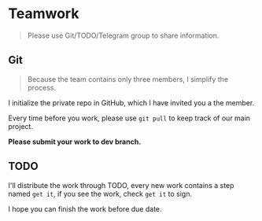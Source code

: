 # Teamwork

> Please use Git/TODO/Telegram group to share information.

## Git

> Because the team contains only three members, I simplify the process.

I initialize the private repo in GitHub, which I have invited you a the member.

Every time before you work, please use `git pull` to keep track of our main project.

**Please submit your work to dev branch.**

## TODO

I'll distribute the work through TODO, every new work contains a step named `get it`, if you see the work, check `get it` to sign.

I hope you can finish the work before due date.